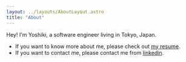 ```yaml
---
layout: ../layouts/AboutLayout.astro
title: "About"
---
```


Hey! I'm Yoshiki, a software engineer living in Tokyo, Japan.

- If you want to know more about me, please check out [my resume](https://github.com/yoshixi/resume).
- If you want to contact me, please contact me from [linkedin](https://www.linkedin.com/in/yoshixi/).